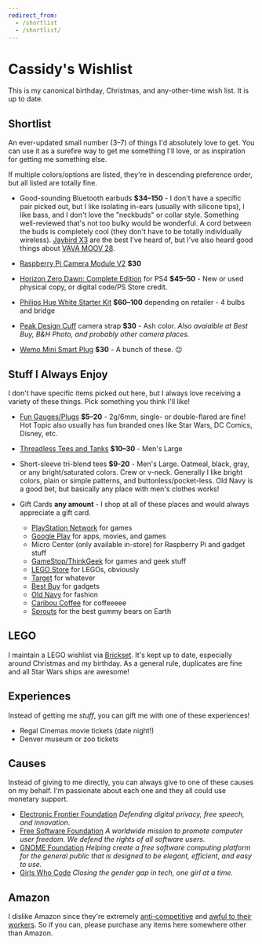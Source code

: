 ```yaml
---
redirect_from:
  - /shortlist
  - /shortlist/
---
```

# Cassidy's Wishlist

This is my canonical birthday, Christmas, and any-other-time wish list. It is
up to date.


## Shortlist

An ever-updated small number (3–7) of things I'd absolutely love to get. You can use it as a surefire way to get me something I'll love, or as inspiration for getting me something else.

If multiple colors/options are listed, they're in descending preference order, but all listed are totally fine.

* Good-sounding Bluetooth earbuds **$34–150** - I don't have a specific pair picked out, but I like isolating in-ears (usually with silicone tips), I like bass, and I don't love the "neckbuds" or collar style. Something well-reviewed that's not too bulky would be wonderful. A cord between the buds is completely cool (they don't have to be totally individually wireless). [Jaybird X3](https://jaybirdsport.com/en-us/x3-bluetooth-headphones.html) are the best I've heard of, but I've also heard good things about [VAVA MOOV 28](https://www.vava.com/audiovisual-earphones/VA-BH009-2E2CFF6692E5).

* [Raspberry Pi Camera Module V2](http://www.microcenter.com/product/465935/Raspberry_Pi_Camera_Module_V2?src=raspberrypi) **$30**

* [Horizon Zero Dawn: Complete Edition](https://www.gamestop.com/ps4/games/horizon-zero-dawn-complete-edition/156207) for PS4 **$45–50** - New or used physical copy, or digital code/PS Store credit.

* [Philips Hue White Starter Kit](http://www2.meethue.com/en-us/p/hue-white-starter-kit-e26/46677472009) **$60–100** depending on retailer - 4 bulbs and bridge

<!--
* [Moment Lenses](https://www.shopmoment.com/shop/categories/all/devices/pixel) **$90** - New Superfish and New Macro
-->

* [Peak Design Cuff](https://www.peakdesign.com/cuff) camera strap **$30** - Ash color. _Also avaialble at Best Buy, B&H Photo, and probably other camera places._

* [Wemo Mini Smart Plug](https://www.belkin.com/us/F7C063-Belkin/p/P-F7C063) **$30** - A bunch of these. 😉


## Stuff I Always Enjoy

I don't have specific items picked out here, but I always love receiving a variety of these things. Pick something you think I'll like!

* [Fun Gauges/Plugs](https://arcticbuffalo.com/collections/2g-6mm-filter) **$5–20** - 2g/6mm, single- or double-flared are fine! Hot Topic also usually has fun branded ones like Star Wars, DC Comics, Disney, etc.

* [Threadless Tees and Tanks](https://threadless.com) **$10–30** - Men's Large

* Short-sleeve tri-blend tees **$9-20** - Men's Large. Oatmeal, black, gray, or any bright/saturated colors. Crew or v-neck. Generally I like bright colors, plain or simple patterns, and buttonless/pocket-less. Old Navy is a good bet, but basically any place with men's clothes works!

* Gift Cards **any amount** - I shop at all of these places and would always appreciate a gift card.

  * [PlayStation Network](https://www.playstation.com/en-us/explore/playstationnetwork/psn-cards/) for games
  * [Google Play](https://play.google.com/intl/en_us/about/giftcards/) for apps, movies, and games
  * Micro Center (only available in-store) for Raspberry Pi and gadget stuff
  * [GameStop/ThinkGeek](https://www.gamestop.com/gift-cards) for games and geek stuff
  * [LEGO Store](https://shop.lego.com/en-US/Give-Gift-Card) for LEGOs, obviously
  * [Target](https://www.target.com/c/target-giftcards/all-occasions/-/N-5xsxtZ5rxa0) for whatever
  * [Best Buy](https://www.bestbuy.com/site/electronics/gift-cards/cat09000.c?id=cat09000#/) for gadgets
  * [Old Navy](http://oldnavy.gap.com/customerService/info.do?cid=35433) for fashion
  * [Caribou Coffee](https://shared.caribouperks.com/giftcard/) for coffeeeee
  * [Sprouts](https://www.sprouts.com/giftcards) for the best gummy bears on Earth


## LEGO

I maintain a LEGO wishlist via [Brickset](http://brickset.com/sets/wantedby-cassidyjames). It's kept up to date, especially around Christmas and my birthday. As a general rule, duplicates are fine and all Star Wars ships are awesome!


## Experiences

Instead of getting me _stuff_, you can gift me with one of these experiences!

* Regal Cinemas movie tickets (date night!)
* Denver museum or zoo tickets


## Causes

Instead of giving to me directly, you can always give to one of these causes on my behalf. I'm passionate about each one and they all could use monetary support.

* [Electronic Frontier Foundation](https://www.eff.org/) _Defending digital privacy, free speech, and innovation._
* [Free Software Foundation](http://www.fsf.org/) _A worldwide mission to promote computer user freedom. We defend the rights of all software users._
* [GNOME Foundation](https://www.gnome.org/support-gnome/donate/) _Helping create a free software computing platform for the general public that is designed to be elegant, efficient, and easy to use._
* [Girls Who Code](https://girlswhocode.com/) _Closing the gender gap in tech, one girl at a time._


## Amazon

I dislike Amazon since they're extremely [anti-competitive](https://www.yalelawjournal.org/note/amazons-antitrust-paradox) and [awful to their workers](https://gizmodo.com/reminder-amazon-treats-its-employees-like-shit-1792642652). So if you can, please purchase any items here somewhere other than Amazon.

